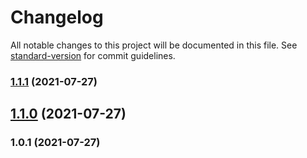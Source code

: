 # Changelog

All notable changes to this project will be documented in this file. See [standard-version](https://github.com/conventional-changelog/standard-version) for commit guidelines.

### [1.1.1](https://github.com/djamey87/flash-me-app/compare/v1.1.0...v1.1.1) (2021-07-27)

## [1.1.0](https://github.com/djamey87/flash-me-app/compare/v1.0.1...v1.1.0) (2021-07-27)

### 1.0.1 (2021-07-27)
